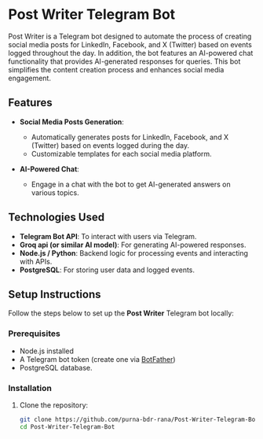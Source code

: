 # Post Writer Telegram Bot

Post Writer is a Telegram bot designed to automate the process of creating social media posts for LinkedIn, Facebook, and X (Twitter) based on events logged throughout the day. In addition, the bot features an AI-powered chat functionality that provides AI-generated responses for queries. This bot simplifies the content creation process and enhances social media engagement.

## Features

- **Social Media Posts Generation**: 
  - Automatically generates posts for LinkedIn, Facebook, and X (Twitter) based on events logged during the day.
  - Customizable templates for each social media platform.
  
- **AI-Powered Chat**:
  - Engage in a chat with the bot to get AI-generated answers on various topics.

## Technologies Used

- **Telegram Bot API**: To interact with users via Telegram.
- **Groq api (or similar AI model)**: For generating AI-powered responses.
- **Node.js / Python**: Backend logic for processing events and interacting with APIs.
- **PostgreSQL**: For storing user data and logged events.

## Setup Instructions

Follow the steps below to set up the **Post Writer** Telegram bot locally:

### Prerequisites

- Node.js installed
- A Telegram bot token (create one via [BotFather](https://core.telegram.org/bots#botfather))
- PostgreSQL database.

### Installation

1. Clone the repository:

   ```bash
   git clone https://github.com/purna-bdr-rana/Post-Writer-Telegram-Bot.git
   cd Post-Writer-Telegram-Bot
